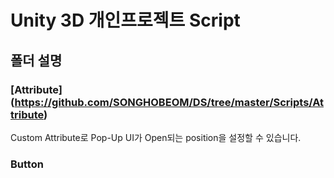 # Unity 3D 개인프로젝트 Script
## 폴더 설명
### [Attribute] (https://github.com/SONGHOBEOM/DS/tree/master/Scripts/Attribute)
Custom Attribute로 Pop-Up UI가 Open되는 position을 설정할 수 있습니다.

### Button
